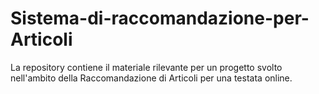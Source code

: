 # Sistema-di-raccomandazione-per-Articoli
La repository contiene il materiale rilevante per un progetto svolto nell'ambito della Raccomandazione di Articoli per una testata online.
